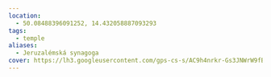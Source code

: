 ```yaml
---
location:
  - 50.08488396091252, 14.432058887093293
tags:
  - temple
aliases:
  - Jeruzalémská synagoga
cover: https://lh3.googleusercontent.com/gps-cs-s/AC9h4nrkr-Gs3JNWrW9fB3GmHzWRIzxx55yIPwlD8AJ4EYCOQe1V9aritV5k4S3Ud5LLfWRd1v8ar7evswZQJ-AkcY2Xj4QMcMe5x5qXZPm82Ow3PSAiysepXGTa29WVxOe5dAPcMtaV=w408-h306-k-no
---
```

